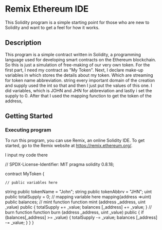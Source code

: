 # Remix Ethereum IDE

This Solidity program is a simple starting point for those who are new to Solidity and want to get a feel for how it works.

## Description

This program is a simple contract written in Solidity, a programming language used for developing smart contracts on the Ethereum blockchain. So this is just a simulation of free-making of our very own token. For the first part, I need my contract as "My Token". Next, I declare make-up variables in which stores the details about my token. Which are streaming for token name abbreviation. string every important domain of the creation and supply used the int so that and then I just put the values of this one. I did variables, which is JOHN and JHN for abbreviation and lastly i set the supply to 0. After that I used the mapping function to get the token of the address,
## Getting Started

### Executing program

To run this program, you can use Remix, an online Solidity IDE. To get started, go to the Remix website at https://remix.ethereum.org/.

I input my code there 

// SPDX-License-Identifier: MIT
pragma solidity 0.8.18;

contract MyToken {

    // public variables here
string public tokenName = "John";
string public tokenAbbrv = "JHN";
uint public totalSupply = 0;
    // mapping variable here
 mapping(address =>uint) public balances;
    // mint function
function mint (address _address, uint _value) public {
    totalSupply += _value;
    balances [_address] += _value;
}
    // burn function
function burn (address _address, uint _value) public {
    if (balances[_address] >= _value) {
    totalSupply -= _value;
    balances [_address] -= _value;
    }
}
}
```


